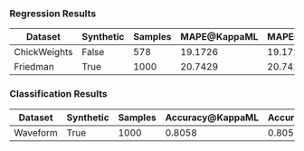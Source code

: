 ### Regression Results
| Dataset | Synthetic | Samples | MAPE@KappaML | MAPE@Local |
| -------|---------|-------|------------|---------- |
| ChickWeights | False | 578 | 19.1726 | 19.1726 |
| Friedman | True | 1000 | 20.7429 | 20.7429 |

### Classification Results
| Dataset | Synthetic | Samples | Accuracy@KappaML | Accuracy@Local |
| -------|---------|-------|----------------|-------------- |
| Waveform | True | 1000 | 0.8058 | 0.805 |

